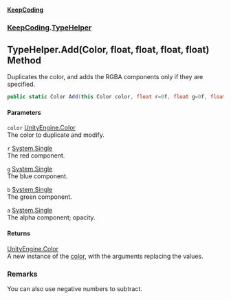 #### [KeepCoding](index.md 'index')
### [KeepCoding](KeepCoding.md 'KeepCoding').[TypeHelper](KeepCoding_TypeHelper.md 'KeepCoding.TypeHelper')
## TypeHelper.Add(Color, float, float, float, float) Method
Duplicates the color, and adds the RGBA components only if they are specified.  
```csharp
public static Color Add(this Color color, float r=0f, float g=0f, float b=0f, float a=0f);
```
#### Parameters
<a name='KeepCoding_TypeHelper_Add(Color_float_float_float_float)_color'></a>
`color` [UnityEngine.Color](https://docs.microsoft.com/en-us/dotnet/api/UnityEngine.Color 'UnityEngine.Color')  
The color to duplicate and modify.
  
<a name='KeepCoding_TypeHelper_Add(Color_float_float_float_float)_r'></a>
`r` [System.Single](https://docs.microsoft.com/en-us/dotnet/api/System.Single 'System.Single')  
The red component.
  
<a name='KeepCoding_TypeHelper_Add(Color_float_float_float_float)_g'></a>
`g` [System.Single](https://docs.microsoft.com/en-us/dotnet/api/System.Single 'System.Single')  
The blue component.
  
<a name='KeepCoding_TypeHelper_Add(Color_float_float_float_float)_b'></a>
`b` [System.Single](https://docs.microsoft.com/en-us/dotnet/api/System.Single 'System.Single')  
The green component.
  
<a name='KeepCoding_TypeHelper_Add(Color_float_float_float_float)_a'></a>
`a` [System.Single](https://docs.microsoft.com/en-us/dotnet/api/System.Single 'System.Single')  
The alpha component; opacity.
  
#### Returns
[UnityEngine.Color](https://docs.microsoft.com/en-us/dotnet/api/UnityEngine.Color 'UnityEngine.Color')  
A new instance of the [color](KeepCoding_TypeHelper_Add(Color_float_float_float_float).md#KeepCoding_TypeHelper_Add(Color_float_float_float_float)_color 'KeepCoding.TypeHelper.Add(Color, float, float, float, float).color'), with the arguments replacing the values.
### Remarks
You can also use negative numbers to subtract.  
